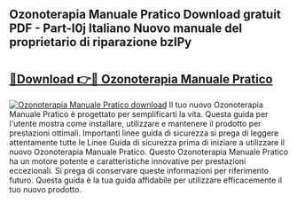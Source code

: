 ## Ozonoterapia Manuale Pratico Download gratuit PDF - Part-I0j Italiano Nuovo manuale del proprietario di riparazione bzIPy

# <h2><a href="http://df9utk.blite.top/?on=Ozonoterapia+Manuale+Pratico">🔗Download 👉🔴 Ozonoterapia Manuale Pratico</a></h2>

[![Ozonoterapia Manuale Pratico download](https://i.imgur.com/lujVjoI.png)](http://df9utk.blite.top/?on=Ozonoterapia+Manuale+Pratico)
Il tuo nuovo Ozonoterapia Manuale Pratico è progettato per semplificarti la vita. Questa guida per l'utente mostra come installare, utilizzare e mantenere il prodotto per prestazioni ottimali. Importanti linee guida di sicurezza si prega di leggere attentamente tutte le Linee Guida di sicurezza prima di iniziare a utilizzare il nuovo Ozonoterapia Manuale Pratico. Questo Ozonoterapia Manuale Pratico ha un motore potente e caratteristiche innovative per prestazioni eccezionali. Si prega di conservare queste informazioni per riferimento futuro. Questa guida è la tua guida affidabile per utilizzare efficacemente il tuo nuovo prodotto.
